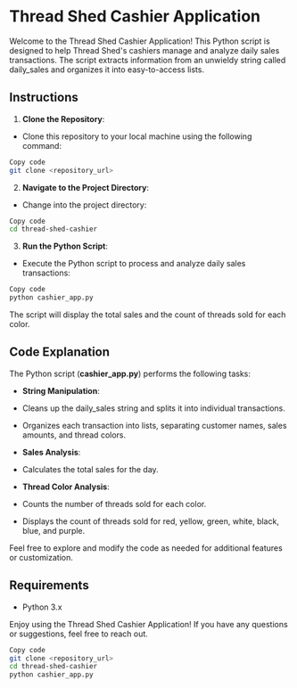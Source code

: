 # Thread Shed Cashier Application

Welcome to the Thread Shed Cashier Application! This Python script is designed to help Thread Shed's cashiers manage and analyze daily sales transactions. The script extracts information from an unwieldy string called daily_sales and organizes it into easy-to-access lists.

## Instructions

1. **Clone the Repository**:

* Clone this repository to your local machine using the following command:

```bash
Copy code
git clone <repository_url>
```

2. **Navigate to the Project Directory**:

* Change into the project directory:

```bash
Copy code
cd thread-shed-cashier
```

3. **Run the Python Script**:

* Execute the Python script to process and analyze daily sales transactions:

```bash
Copy code
python cashier_app.py
```

The script will display the total sales and the count of threads sold for each color.

## Code Explanation

The Python script (**cashier_app.py**) performs the following tasks:

* **String Manipulation**:

* Cleans up the daily_sales string and splits it into individual transactions.
* Organizes each transaction into lists, separating customer names, sales amounts, and thread colors.

* **Sales Analysis**:

* Calculates the total sales for the day.

* **Thread Color Analysis**:

* Counts the number of threads sold for each color.
* Displays the count of threads sold for red, yellow, green, white, black, blue, and purple.
  
Feel free to explore and modify the code as needed for additional features or customization.

## Requirements
* Python 3.x

Enjoy using the Thread Shed Cashier Application! If you have any questions or suggestions, feel free to reach out.

```bash
Copy code
git clone <repository_url>
cd thread-shed-cashier
python cashier_app.py
```